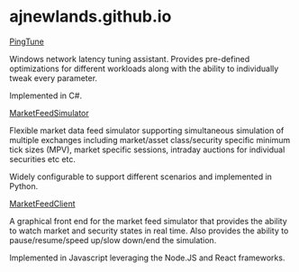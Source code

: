 # ajnewlands.github.io

[PingTune](https://ajnewlands.github.io/PingTune)

Windows network latency tuning assistant. Provides pre-defined optimizations for different workloads along with the ability to individually tweak every parameter.

Implemented in C#.

[MarketFeedSimulator](https://github.com/ajnewlands/MarketFeedSimulator)

Flexible market data feed simulator supporting simultaneous simulation of multiple exchanges including market/asset class/security specific minimum tick sizes (MPV), market specific sessions, intraday auctions for individual securities etc etc.

Widely configurable to support different scenarios and implemented in Python.

[MarketFeedClient](https://github.com/ajnewlands/MarketFeedClient)

A graphical front end for the market feed simulator that provides the ability to watch market and security states in real time.
Also provides the ability to pause/resume/speed up/slow down/end the simulation.

Implemented in Javascript leveraging the Node.JS and React frameworks.
